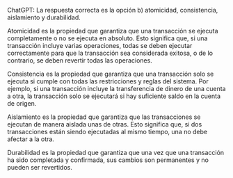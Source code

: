 ChatGPT:
La respuesta correcta es la opción b) atomicidad, consistencia, aislamiento y durabilidad.

Atomicidad es la propiedad que garantiza que una transacción se ejecuta completamente o no se ejecuta en absoluto. Esto significa que, si una transacción incluye varias operaciones, todas se deben ejecutar correctamente para que la transacción sea considerada exitosa, o de lo contrario, se deben revertir todas las operaciones.

Consistencia es la propiedad que garantiza que una transacción solo se ejecuta si cumple con todas las restricciones y reglas del sistema. Por ejemplo, si una transacción incluye la transferencia de dinero de una cuenta a otra, la transacción solo se ejecutará si hay suficiente saldo en la cuenta de origen.

Aislamiento es la propiedad que garantiza que las transacciones se ejecutan de manera aislada unas de otras. Esto significa que, si dos transacciones están siendo ejecutadas al mismo tiempo, una no debe afectar a la otra.

Durabilidad es la propiedad que garantiza que una vez que una transacción ha sido completada y confirmada, sus cambios son permanentes y no pueden ser revertidos.